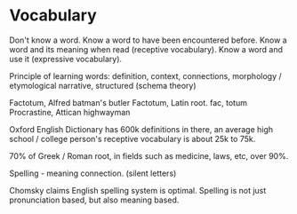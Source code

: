 # Vocabulary

Don't know a word.
Know a word to have been encountered before.
Know a word and its meaning when read (receptive vocabulary).
Know a word and use it (expressive vocabulary).

Principle of learning words: definition, context, connections, morphology / etymological narrative, structured (schema theory)

Factotum, Alfred batman's butler
Factotum, Latin root. fac, totum
Procrastine, Attican highwayman

Oxford English Dictionary has 600k definitions in there, an average high school / college person's receptive vocabulary is about 25k to 75k.

70% of Greek / Roman root, in fields such as medicine, laws, etc, over 90%.

Spelling - meaning connection. (silent letters)

Chomsky claims English spelling system is optimal.
Spelling is not just pronunciation based, but also meaning based.
